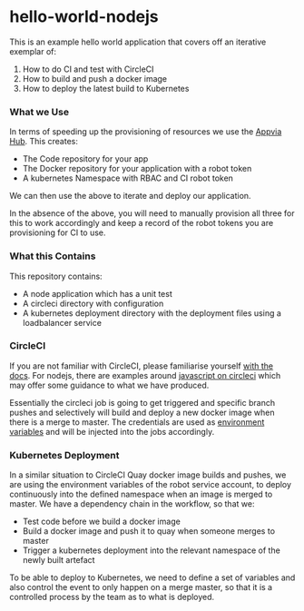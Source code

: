 # hello-world-nodejs

This is an example hello world application that covers off an iterative exemplar of:
1. How to do CI and test with CircleCI
2. How to build and push a docker image
3. How to deploy the latest build to Kubernetes

### What we Use

In terms of speeding up the provisioning of resources we use the [Appvia Hub](https://github.com/appvia/appvia-hub). 
This creates:
- The Code repository for your app
- The Docker repository for your application with a robot token
- A kubernetes Namespace with RBAC and CI robot token

We can then use the above to iterate and deploy our application. 

In the absence of the above, you will need to manually provision all three for this to work accordingly and keep a record of the robot tokens you are provisioning for CI to use.

### What this Contains

This repository contains:

- A node application which has a unit test
- A circleci directory with configuration
- A kubernetes deployment directory with the deployment files using a loadbalancer service

### CircleCI

If you are not familiar with CircleCI, please familiarise yourself [with the docs](https://circleci.com/docs/). For nodejs, there are examples around [javascript on circleci](https://circleci.com/docs/2.0/language-javascript/) which may offer some guidance to what we have produced.

Essentially the circleci job is going to get triggered and specific branch pushes and selectively will build and deploy a new docker image when there is a merge to master. The credentials are used as [environment variables](https://circleci.com/docs/2.0/env-vars/) and will be injected into the jobs accordingly. 

### Kubernetes Deployment

In a similar situation to CircleCI Quay docker image builds and pushes, we are using the environment variables of the robot service account, to deploy continuously into the defined namespace when an image is merged to master. We have a dependency chain in the workflow, so that we:
- Test code before we build a docker image
- Build a docker image and push it to quay when someone merges to master
- Trigger a kubernetes deployment into the relevant namespace of the newly built artefact

To be able to deploy to Kubernetes, we need to define a set of variables and also control the event to only happen on a merge master, so that it is a controlled process by the team as to what is deployed. 

